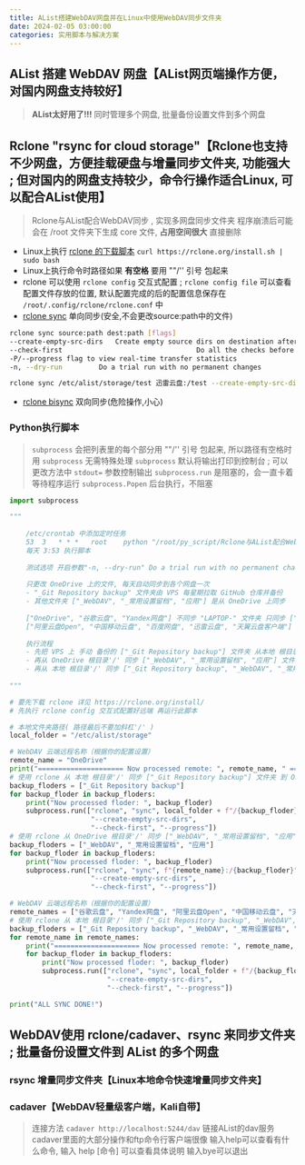 ```yaml
---
title: AList搭建WebDAV网盘并在Linux中使用WebDAV同步文件夹
date: 2024-02-05 03:00:00
categories: 实用脚本与解决方案
---
```


## AList 搭建 WebDAV 网盘【AList网页端操作方便，对国内网盘支持较好】

> **AList太好用了!!!** 同时管理多个网盘, 批量备份设置文件到多个网盘

## Rclone "rsync for cloud storage"【Rclone也支持不少网盘，方便挂载硬盘与增量同步文件夹, 功能强大 ; 但对国内的网盘支持较少，命令行操作适合Linux, 可以配合AList使用】

> Rclone与AList配合WebDAV同步 , 实现多网盘同步文件夹
> 程序崩溃后可能会在 /root 文件夹下生成 core 文件, **占用空间很大** 直接删除

- Linux上执行 [rclone 的下载脚本](https://rclone.org/install/) ```curl https://rclone.org/install.sh | sudo bash```
- Linux上执行命令时路径如果 **有空格** 要用 ""/'' 引号 包起来
- rclone 可以使用 ```rclone config``` 交互式配置 ; ```rclone config file``` 可以查看配置文件存放的位置, 默认配置完成的后的配置信息保存在 ```/root/.config/rclone/rclone.conf``` 中
- [rclone sync](https://rclone.org/commands/rclone_sync/) 单向同步(安全,不会更改source:path中的文件)

```bash
rclone sync source:path dest:path [flags]
--create-empty-src-dirs   Create empty source dirs on destination after sync
--check-first                                 Do all the checks before starting transfers
-P/--progress flag to view real-time transfer statistics
-n, --dry-run         Do a trial run with no permanent changes

rclone sync /etc/alist/storage/test 迅雷云盘:/test --create-empty-src-dirs --check-first --progress
```

- [rclone bisync](https://rclone.org/commands/rclone_bisync/) 双向同步(危险操作,小心)

### Python执行脚本

> ```subprocess``` 会把列表里的每个部分用 ""/'' 引号 包起来, 所以路径有空格时用 ```subprocess``` 无需特殊处理
> ```subprocess``` 默认将输出打印到控制台 ; 可以更改方法中 ```stdout=``` 参数控制输出
> ```subprocess.run``` 是阻塞的，会一直卡着等待程序运行
> ```subprocess.Popen``` 后台执行，不阻塞

```python
import subprocess

"""
    
    /etc/crontab 中添加定时任务
    53  3   * * *   root    python "/root/py_script/Rclone与AList配合WebDAV同步.py" >/dev/null 2>&1
    每天 3:53 执行脚本
    
    测试选项 开启参数"-n, --dry-run" Do a trial run with no permanent changes
    
    只更改 OneDrive 上的文件, 每天自动同步到各个网盘一次
    - "_Git Repository backup" 文件夹由 VPS 每星期拉取 GitHub 仓库并备份
    - 其他文件夹 ["_WebDAV", "_常用设置留档", "应用"] 是从 OneDrive 上同步
    
    ["OneDrive", "谷歌云盘", "Yandex网盘"] 不同步 "LAPTOP-" 文件夹 只同步 ["_Git Repository backup", "_WebDAV", "_常用设置留档", "应用"] 文件夹
    ["阿里云盘Open", "中国移动云盘", "百度网盘", "迅雷云盘", "天翼云盘客户端"] 同步 ["LAPTOP-", "_Git Repository backup", "_WebDAV", "_常用设置留档", "应用"] 文件夹
    
    执行流程
    - 先把 VPS 上 手动 备份的 ["_Git Repository backup"] 文件夹 从本地 根目录'/' 同步到 OneDrive 根目录'/'下
    - 再从 OneDrive 根目录'/' 同步 ["_WebDAV", "_常用设置留档", "应用"] 文件夹 到 本地 根目录'/'下
    - 再从 本地 根目录'/' 同步 ["_Git Repository backup", "_WebDAV", "_常用设置留档", "应用"] 文件夹 到 ["谷歌云盘", "Yandex网盘", "阿里云盘Open", "中国移动云盘", "天翼云盘客户端", "百度网盘", "迅雷云盘"] 的 "/_同步/" 目录下
    
"""

# 要先下载 rclone 详见 https://rclone.org/install/
# 先执行 rclone config 交互式配置好远端 再运行此脚本

# 本地文件夹路径( 路径最后不要加斜杠'/' )
local_folder = "/etc/alist/storage"

# WebDAV 云端远程名称（根据你的配置设置）
remote_name = "OneDrive"
print("===================== Now processed remote: ", remote_name, " =====================")
# 使用 rclone 从 本地 根目录'/' 同步 ["_Git Repository backup"] 文件夹 到 OneDrive 根目录'/'下
backup_floders = ["_Git Repository backup"]
for backup_floder in backup_floders:
    print("Now processed floder: ", backup_floder)
    subprocess.run(["rclone", "sync", local_folder + f"/{backup_floder}", f"{remote_name}:/{backup_floder}",
                    "--create-empty-src-dirs",
                    "--check-first", "--progress"])
# 使用 rclone 从 OneDrive 根目录'/' 同步 ["_WebDAV", "_常用设置留档", "应用"] 文件夹 到 本地 根目录'/'下
backup_floders = ["_WebDAV", "_常用设置留档", "应用"]
for backup_floder in backup_floders:
    print("Now processed floder: ", backup_floder)
    subprocess.run(["rclone", "sync", f"{remote_name}:/{backup_floder}", local_folder + f"/{backup_floder}",
                    "--create-empty-src-dirs",
                    "--check-first", "--progress"])

# WebDAV 云端远程名称（根据你的配置设置）
remote_names = ["谷歌云盘", "Yandex网盘", "阿里云盘Open", "中国移动云盘", "天翼云盘客户端", "百度网盘", "迅雷云盘"]
# 使用 rclone 从 本地 根目录'/' 同步 ["_Git Repository backup", "_WebDAV", "_常用设置留档", "应用"] 文件夹 到 remote_names 的 "/_同步/" 目录下
backup_floders = ["_Git Repository backup", "_WebDAV", "_常用设置留档", "应用"]
for remote_name in remote_names:
    print("===================== Now processed remote: ", remote_name, " =====================")
    for backup_floder in backup_floders:
        print("Now processed floder: ", backup_floder)
        subprocess.run(["rclone", "sync", local_folder + f"/{backup_floder}", f"{remote_name}:/_同步/{backup_floder}",
                        "--create-empty-src-dirs",
                        "--check-first", "--progress"])

print("ALL SYNC DONE!")
```

## WebDAV使用 rclone/cadaver、rsync 来同步文件夹 ; 批量备份设置文件到 AList 的多个网盘

### rsync 增量同步文件夹【Linux本地命令快速增量同步文件夹】

### cadaver【WebDAV轻量级客户端，Kali自带】

> 连接方法 ```cadaver http://localhost:5244/dav``` 链接AList的dav服务
> cadaver里面的大部分操作和ftp命令行客户端很像
> 输入help可以查看有什么命令, 输入 help [命令] 可以查看具体说明
> 输入bye可以退出
